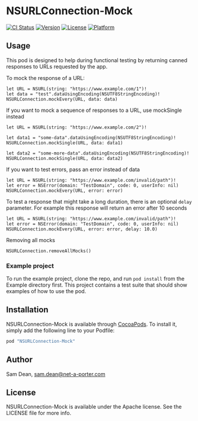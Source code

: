 # NSURLConnection-Mock

[![CI Status](http://img.shields.io/travis/net-a-porter-mobile/NSURLConnection-Mock.svg?style=flat)](https://travis-ci.org/net-a-porter-mobile/NSURLConnection-Mock)
[![Version](https://img.shields.io/cocoapods/v/NSURLConnection-Mock.svg?style=flat)](http://cocoapods.org/pods/NSURLConnection-Mock)
[![License](https://img.shields.io/cocoapods/l/NSURLConnection-Mock.svg?style=flat)](http://cocoapods.org/pods/NSURLConnection-Mock)
[![Platform](https://img.shields.io/cocoapods/p/NSURLConnection-Mock.svg?style=flat)](http://cocoapods.org/pods/NSURLConnection-Mock)

## Usage

This pod is designed to help during functional testing by returning canned responses to URLs requested by the app.

To mock the response of a URL:

```objc
let URL = NSURL(string: "https://www.example.com/1")!
let data = "test".dataUsingEncoding(NSUTF8StringEncoding)!
NSURLConnection.mockEvery(URL, data: data)
```

If you want to mock a sequence of responses to a URL, use mockSingle instead

```objc
let URL = NSURL(string: "https://www.example.com/2")!

let data1 = "some-data".dataUsingEncoding(NSUTF8StringEncoding)!
NSURLConnection.mockSingle(URL, data: data1)

let data2 = "some-more-data".dataUsingEncoding(NSUTF8StringEncoding)!
NSURLConnection.mockSingle(URL, data: data2)
```

If you want to test errors, pass an error instead of data

```objc
let URL = NSURL(string: "https://www.example.com/invalid/path")!
let error = NSError(domain: "TestDomain", code: 0, userInfo: nil)
NSURLConnection.mockEvery(URL, error: error)
```

To test a response that might take a long duration, there is an optional `delay` parameter. For example
this response will return an error after 10 seconds

```objc
let URL = NSURL(string: "https://www.example.com/invalid/path")!
let error = NSError(domain: "TestDomain", code: 0, userInfo: nil)
NSURLConnection.mockEvery(URL, error: error, delay: 10.0)
```

Removing all mocks

```objc
NSURLConnection.removeAllMocks()
```


### Example project

To run the example project, clone the repo, and run `pod install` from the Example directory first. This project contains a test suite that should show examples of how to use the pod.

## Installation

NSURLConnection-Mock is available through [CocoaPods](http://cocoapods.org). To install
it, simply add the following line to your Podfile:

```ruby
pod "NSURLConnection-Mock"
```

## Author

Sam Dean, sam.dean@net-a-porter.com

## License

NSURLConnection-Mock is available under the Apache license. See the LICENSE file for more info.
